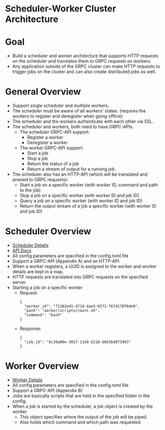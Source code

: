 # Scheduler-Worker Cluster Architecture


# Goal

*   Build a scheduler and worker architecture that supports HTTP requests on the scheduler and translates them to GRPC requests on workers.
*   Any application outside of the GRPC cluster can make HTTP requests to trigger jobs on the cluster and can also create distributed jobs as well.


# General Overview

*   Support single scheduler and multiple workers.
*   The scheduler must be aware of all workers' states. (requires the workers to register and deregister when going offline)
*   The scheduler and the workers authenticate with each other via SSL.
*   The scheduler and workers, both need to have GRPC-APIs. 
    *   The scheduler GRPC-API support:
        *   Register a worker
        *   Deregister a worker
    *   The worker GRPC-API support:
        *   Start a job
        *   Stop a job
        *   Return the status of a job
        *   Return a stream of output for a running job.
*   The scheduler also has an HTTP-API (which will be translated and proxied to GRPC requests):
    *   Start a job on a specific worker (with worker ID, command and path to the job)
    *   Stop a job on a specific worker (with worker ID and job ID)
    *   Query a job on a specific worker (with worker ID and job ID)
    *   Return the output stream of a job a specific worker (with worker ID and job ID)


# Scheduler Overview

* [Scheduler Details](scheduler/scheduler.md)
* [API Docs](scheduler/api.md)
* All config parameters are specified in the config.toml file
* Support a GRPC-API (Appendix A) and an HTTP-API.
* When a worker registers, a UUID is assigned to the worker and worker details are kept in a map.
* HTTP requests are translated into GRPC requests on the specified server.
* Starting a job on a specific worker
  * Request: 
    ```
    {
      "worker_id": "71382ed1-471d-4ae3-b572-f67d178f04e9",
      "path": "worker/scripts/count.sh",
      "command": "bash"
    }
    ```
  * Response: 
    ```
    {
      "job_id": "6c26a00e-3017-11e9-b210-d663bd873d93"
    }
    ```


# Worker Overview

* [Worker Details](worker/worker.md)
* All config parameters are specified in the config.toml file
* Support a GRPC-API (Appendix B)
* Jobs are basically scripts that are held in the specified folder in the config.
* When a job is started by the scheduler, a job object is created by the worker
  * This object specifies where the output of the job will be piped.
  * Also holds which command and which path was requested.